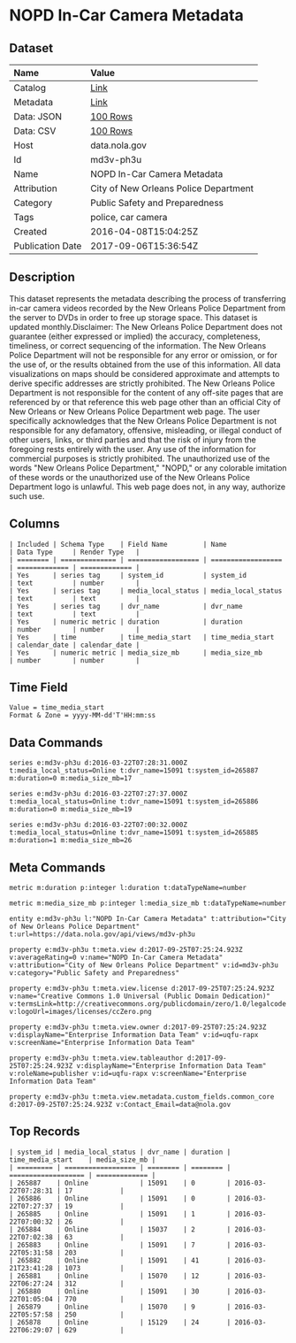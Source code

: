 # NOPD In-Car Camera Metadata

## Dataset

| Name | Value |
| :--- | :---- |
| Catalog | [Link](https://catalog.data.gov/dataset/nopd-in-car-camera-metadata) |
| Metadata | [Link](https://data.nola.gov/api/views/md3v-ph3u) |
| Data: JSON | [100 Rows](https://data.nola.gov/api/views/md3v-ph3u/rows.json?max_rows=100) |
| Data: CSV | [100 Rows](https://data.nola.gov/api/views/md3v-ph3u/rows.csv?max_rows=100) |
| Host | data.nola.gov |
| Id | md3v-ph3u |
| Name | NOPD In-Car Camera Metadata |
| Attribution | City of New Orleans Police Department |
| Category | Public Safety and Preparedness |
| Tags | police, car camera |
| Created | 2016-04-08T15:04:25Z |
| Publication Date | 2017-09-06T15:36:54Z |

## Description

This dataset represents the metadata describing the process of transferring in-car camera videos recorded by the New Orleans Police Department from the server to DVDs in order to free up storage space. This dataset is updated monthly.Disclaimer: The New Orleans Police Department does not guarantee (either expressed or implied) the accuracy, completeness, timeliness, or correct sequencing of the information. The New Orleans Police Department will not be responsible for any error or omission, or for the use of, or the results obtained from the use of this information. All data visualizations on maps should be considered approximate and attempts to derive specific addresses are strictly prohibited. The New Orleans Police Department is not responsible for the content of any off-site pages that are referenced by or that reference this web page other than an official City of New Orleans or New Orleans Police Department web page. The user specifically acknowledges that the New Orleans Police Department is not responsible for any defamatory, offensive, misleading, or illegal conduct of other users, links, or third parties and that the risk of injury from the foregoing rests entirely with the user. Any use of the information for commercial purposes is strictly prohibited. The unauthorized use of the words "New Orleans Police Department," "NOPD," or any colorable imitation of these words or the unauthorized use of the New Orleans Police Department logo is unlawful. This web page does not, in any way, authorize such use.

## Columns

```ls
| Included | Schema Type    | Field Name         | Name               | Data Type     | Render Type   |
| ======== | ============== | ================== | ================== | ============= | ============= |
| Yes      | series tag     | system_id          | system_id          | text          | number        |
| Yes      | series tag     | media_local_status | media_local_status | text          | text          |
| Yes      | series tag     | dvr_name           | dvr_name           | text          | text          |
| Yes      | numeric metric | duration           | duration           | number        | number        |
| Yes      | time           | time_media_start   | time_media_start   | calendar_date | calendar_date |
| Yes      | numeric metric | media_size_mb      | media_size_mb      | number        | number        |
```

## Time Field

```ls
Value = time_media_start
Format & Zone = yyyy-MM-dd'T'HH:mm:ss
```

## Data Commands

```ls
series e:md3v-ph3u d:2016-03-22T07:28:31.000Z t:media_local_status=Online t:dvr_name=15091 t:system_id=265887 m:duration=0 m:media_size_mb=17

series e:md3v-ph3u d:2016-03-22T07:27:37.000Z t:media_local_status=Online t:dvr_name=15091 t:system_id=265886 m:duration=0 m:media_size_mb=19

series e:md3v-ph3u d:2016-03-22T07:00:32.000Z t:media_local_status=Online t:dvr_name=15091 t:system_id=265885 m:duration=1 m:media_size_mb=26
```

## Meta Commands

```ls
metric m:duration p:integer l:duration t:dataTypeName=number

metric m:media_size_mb p:integer l:media_size_mb t:dataTypeName=number

entity e:md3v-ph3u l:"NOPD In-Car Camera Metadata" t:attribution="City of New Orleans Police Department" t:url=https://data.nola.gov/api/views/md3v-ph3u

property e:md3v-ph3u t:meta.view d:2017-09-25T07:25:24.923Z v:averageRating=0 v:name="NOPD In-Car Camera Metadata" v:attribution="City of New Orleans Police Department" v:id=md3v-ph3u v:category="Public Safety and Preparedness"

property e:md3v-ph3u t:meta.view.license d:2017-09-25T07:25:24.923Z v:name="Creative Commons 1.0 Universal (Public Domain Dedication)" v:termsLink=http://creativecommons.org/publicdomain/zero/1.0/legalcode v:logoUrl=images/licenses/ccZero.png

property e:md3v-ph3u t:meta.view.owner d:2017-09-25T07:25:24.923Z v:displayName="Enterprise Information Data Team" v:id=uqfu-rapx v:screenName="Enterprise Information Data Team"

property e:md3v-ph3u t:meta.view.tableauthor d:2017-09-25T07:25:24.923Z v:displayName="Enterprise Information Data Team" v:roleName=publisher v:id=uqfu-rapx v:screenName="Enterprise Information Data Team"

property e:md3v-ph3u t:meta.view.metadata.custom_fields.common_core d:2017-09-25T07:25:24.923Z v:Contact_Email=data@nola.gov
```

## Top Records

```ls
| system_id | media_local_status | dvr_name | duration | time_media_start    | media_size_mb | 
| ========= | ================== | ======== | ======== | =================== | ============= | 
| 265887    | Online             | 15091    | 0        | 2016-03-22T07:28:31 | 17            | 
| 265886    | Online             | 15091    | 0        | 2016-03-22T07:27:37 | 19            | 
| 265885    | Online             | 15091    | 1        | 2016-03-22T07:00:32 | 26            | 
| 265884    | Online             | 15037    | 2        | 2016-03-22T07:02:38 | 63            | 
| 265883    | Online             | 15091    | 7        | 2016-03-22T05:31:58 | 203           | 
| 265882    | Online             | 15091    | 41       | 2016-03-21T23:41:28 | 1073          | 
| 265881    | Online             | 15070    | 12       | 2016-03-22T06:27:24 | 312           | 
| 265880    | Online             | 15091    | 30       | 2016-03-22T01:05:04 | 770           | 
| 265879    | Online             | 15070    | 9        | 2016-03-22T05:57:58 | 250           | 
| 265878    | Online             | 15129    | 24       | 2016-03-22T06:29:07 | 629           | 
```